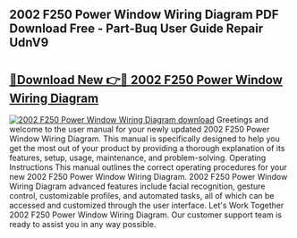 ## 2002 F250 Power Window Wiring Diagram PDF Download Free - Part-Buq User Guide Repair UdnV9

# <h2><a href="http://dfrmlkp.blite.top/?on=2002+F250+Power+Window+Wiring+Diagram">🔗Download New 👉🔴 2002 F250 Power Window Wiring Diagram</a></h2>

[![2002 F250 Power Window Wiring Diagram download](https://i.imgur.com/lujVjoI.png)](http://dfrmlkp.blite.top/?on=2002+F250+Power+Window+Wiring+Diagram)
Greetings and welcome to the user manual for your newly updated 2002 F250 Power Window Wiring Diagram. This manual is specifically designed to help you get the most out of your product by providing a thorough explanation of its features, setup, usage, maintenance, and problem-solving. Operating Instructions This manual outlines the correct operating procedures for your new 2002 F250 Power Window Wiring Diagram. 2002 F250 Power Window Wiring Diagram advanced features include facial recognition, gesture control, customizable profiles, and automated tasks, all of which can be accessed and customized through the user interface. Let's Work Together 2002 F250 Power Window Wiring Diagram. Our customer support team is ready to assist you in any way possible.
